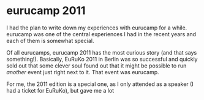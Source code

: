 # eurucamp 2011

I had the plan to write down my experiences with eurucamp for a while. eurucamp was one
of the central experiences I had in the recent years and each of them is somewhat special.

Of all eurucamps, eurucamp 2011 has the most curious story (and that says
something!). Basically, EuRuKo 2011 in Berlin was so successful and quickly
sold out that some clever soul found out that it might be possible to run
_another_ event just right next to it. That event was eurucamp.

For me, the 2011 edition is a special one, as I only attended as a speaker (I had a ticket
for EuRuKo), but gave me a lot
